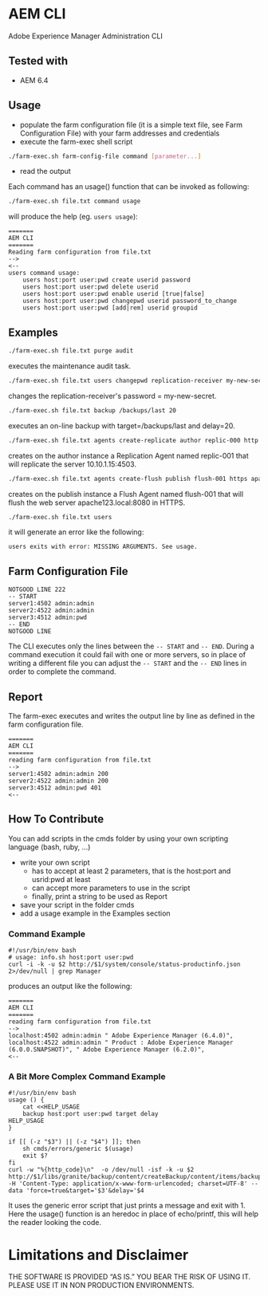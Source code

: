 # AEM CLI
Adobe Experience Manager Administration CLI 

## Tested with
- AEM 6.4

## Usage
- populate the farm configuration file (it is a simple text file, see Farm Configuration File) with your farm addresses and credentials
- execute the farm-exec shell script
```bash
./farm-exec.sh farm-config-file command [parameter...]
```
- read the output

Each command has an usage() function that can be invoked as following:
```bash
./farm-exec.sh file.txt command usage
```
will produce the help (eg. `users usage`):
```
=======
AEM CLI
=======
Reading farm configuration from file.txt
-->
<--
users command usage:
    users host:port user:pwd create userid password
    users host:port user:pwd delete userid
    users host:port user:pwd enable userid [true|false]
    users host:port user:pwd changepwd userid password_to_change
    users host:port user:pwd [add|rem] userid groupid
```


## Examples
```bash
./farm-exec.sh file.txt purge audit
```
executes the maintenance audit task.

```bash
./farm-exec.sh file.txt users changepwd replication-receiver my-new-secret
```
changes the replication-receiver's password = my-new-secret.

```bash
./farm-exec.sh file.txt backup /backups/last 20
```
executes an on-line backup with target=/backups/last and delay=20.

```bash
./farm-exec.sh file.txt agents create-replicate author replic-000 http 10.10.1.15 4503 admin adminsecret;
```
creates on the author instance a Replication Agent named replic-001 that will replicate the server 10.10.1.15:4503.

```bash
./farm-exec.sh file.txt agents create-flush publish flush-001 https apache123.local 8080
```
creates on the publish instance a Flush Agent named flush-001 that will flush the web server apache123.local:8080 in HTTPS.

```bash
./farm-exec.sh file.txt users 
```
it will generate an error like the following:
```
users exits with error: MISSING ARGUMENTS. See usage.
```

## Farm Configuration File
```
NOTGOOD LINE 222
-- START
server1:4502 admin:admin
server2:4522 admin:admin
server3:4512 admin:pwd 
-- END
NOTGOOD LINE
```
The CLI executes only the lines between the `-- START` and `-- END`. During a command execution it could fail with one or more servers, so in place of writing a different file you can adjust the `-- START` and the `-- END` lines in order to complete the command.

## Report
The farm-exec executes and writes the output line by line as defined in the farm configuration file.
```
=======
AEM CLI
=======
reading farm configuration from file.txt
-->
server1:4502 admin:admin 200
server2:4522 admin:admin 200
server3:4512 admin:pwd 401
<--
```


## How To Contribute
You can add scripts in the cmds folder by using your own scripting language (bash, ruby, ...)

- write your own script 
  - has to accept at least 2 parameters, that is the host:port and usrid:pwd at least
  - can accept more parameters to use in the script
  - finally, print a string to be used as Report
- save your script in the folder cmds
- add a usage example in the Examples section

### Command Example
```
#!/usr/bin/env bash
# usage: info.sh host:port user:pwd
curl -i -k -u $2 http://$1/system/console/status-productinfo.json 2>/dev/null | grep Manager
```

produces an output like the following:
```
=======
AEM CLI
=======
reading farm configuration from file.txt
-->
localhost:4502 admin:admin " Adobe Experience Manager (6.4.0)",
localhost:4522 admin:admin " Product : Adobe Experience Manager (6.0.0.SNAPSHOT)", " Adobe Experience Manager (6.2.0)",
<--
```

### A Bit More Complex Command Example
```
#!/usr/bin/env bash
usage () {
    cat <<HELP_USAGE
    backup host:port user:pwd target delay
HELP_USAGE
}

if [[ (-z "$3") || (-z "$4") ]]; then
    sh cmds/errors/generic $(usage)
    exit $?
fi
curl -w "%{http_code}\n"  -o /dev/null -isf -k -u $2 http://$1/libs/granite/backup/content/createBackup/content/items/backupform.html -H 'Content-Type: application/x-www-form-urlencoded; charset=UTF-8' --data 'force=true&target='$3'&delay='$4 
```
It uses the generic error script that just prints a message and exit with 1.
Here the usage() function is an heredoc in place of echo/printf, this will help the reader looking the code.

# Limitations and Disclaimer
THE SOFTWARE IS PROVIDED “AS IS.” YOU BEAR THE RISK OF USING IT. PLEASE USE IT IN NON PRODUCTION ENVIRONMENTS.
